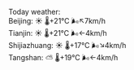 Today weather:  
Beijing: ☀️   🌡️+21°C 🌬️↖7km/h  
Tianjin: ☀️   🌡️+21°C 🌬️←4km/h  
Shijiazhuang: ☀️   🌡️+17°C 🌬️↘4km/h  
Tangshan: ⛅️  🌡️+19°C 🌬️←4km/h  
